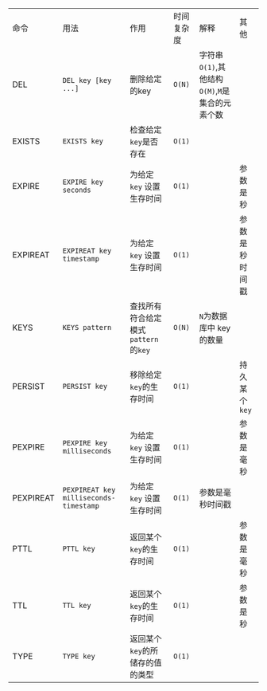 |           |                                        |                                       |            |                                                 |                |
| --------- | -------------------------------------- | ------------------------------------- | ---------- | ----------------------------------------------- | -------------- |
| 命令      | 用法                                   | 作用                                  | 时间复杂度 | 解释                                            | 其他           |
| DEL       | `DEL key [key ...]`                    | 删除给定的key                         | `O(N)`     | 字符串`O(1)`,其他结构`O(M)`,`M`是集合的元素个数 |                |
| EXISTS    | `EXISTS key`                           | 检查给定`key`是否存在                 | `O(1)`     |                                                 |                |
| EXPIRE    | `EXPIRE key seconds`                   | 为给定`key` 设置生存时间              | `O(1)`     |                                                 | 参数是秒       |
| EXPIREAT  | `EXPIREAT key timestamp`               | 为给定`key` 设置生存时间              | `O(1)`     |                                                 | 参数是秒时间戳 |
| KEYS      | `KEYS pattern`                         | 查找所有符合给定模式`pattern` 的`key` | `O(N)`     | `N`为数据库中 key 的数量                        |                |
| PERSIST   | `PERSIST key`                          | 移除给定`key`的生存时间               | `O(1)`     |                                                 | 持久某个`key`  |
| PEXPIRE   | `PEXPIRE key milliseconds`             | 为给定`key` 设置生存时间              | `O(1)`     |                                                 | 参数是毫秒     |
| PEXPIREAT | `PEXPIREAT key milliseconds-timestamp` | 为给定`key` 设置生存时间              | `O(1)`     | 参数是毫秒时间戳                                |                |
| PTTL      | `PTTL key`                             | 返回某个`key`的生存时间               | `O(1)`     |                                                 | 参数是毫秒     |
| TTL       | `TTL key`                              | 返回某个`key`的生存时间               | `O(1)`     |                                                 | 参数是秒       |
| TYPE      | `TYPE key`                             | 返回某个`key`的所储存的值的类型       | `O(1)`     |                                                 |                |